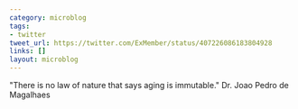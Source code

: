 ```yaml
---
category: microblog
tags:
- twitter
tweet_url: https://twitter.com/ExMember/status/407226086183804928
links: []
layout: microblog
---
```

"There is no law of nature that says aging is immutable." Dr. Joao Pedro de Magalhaes

